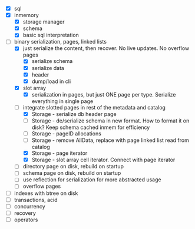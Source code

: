 * [x] sql
* [x] inmemory
    * [x] storage manager
    * [x] schema
    * [x] basic sql interpretation
* [ ] binary serialization, pages, linked lists
    * [x] just serialize the content, then recover. No live updates. No overflow pages
        * [x] serialize schema
        * [x] serialize data
        * [x] header
        * [x] dump/load in cli
    * [x] slot array
        * [x] serialization in pages, but just ONE page per type. Serialize everything in single page
    * [ ] integrate slotted pages in rest of the metadata and catalog
        * [x] Storage - serialize db header page
        * [ ] Storage - de/serialize schema in new format. How to format it on disk? Keep schema cached inmem for efficiency
        * [ ] Storage - pageID allocations
        * [ ] Storage - remove AllData, replace with page linked list read from catalog
        * [x] Storage - page iterator
        * [x] Storage - slot array cell iterator. Connect with page iterator
    * [ ] directory page on disk, rebuild on startup
    * [ ] schema page on disk, rebuild on startup
    * [ ] use reflection for serialization for more abstracted usage
    * [ ] overflow pages
* [ ] indexes with btree on disk
* [ ] transactions, acid
* [ ] concurrency
* [ ] recovery
* [ ] operators